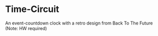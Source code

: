 Time-Circuit
============

An event-countdown clock with a retro design from Back To The Future (Note: HW required)
